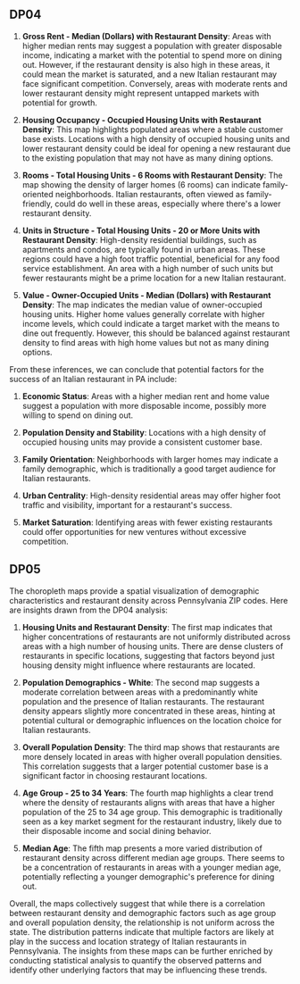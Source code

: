 ## DP04

1. **Gross Rent - Median (Dollars) with Restaurant Density**: Areas with higher median rents may suggest a population
   with greater disposable income, indicating a market with the potential to spend more on dining out. However, if the
   restaurant density is also high in these areas, it could mean the market is saturated, and a new Italian restaurant
   may face significant competition. Conversely, areas with moderate rents and lower restaurant density might represent
   untapped markets with potential for growth.

2. **Housing Occupancy - Occupied Housing Units with Restaurant Density**: This map highlights populated areas where a
   stable customer base exists. Locations with a high density of occupied housing units and lower restaurant density
   could be ideal for opening a new restaurant due to the existing population that may not have as many dining options.

3. **Rooms - Total Housing Units - 6 Rooms with Restaurant Density**: The map showing the density of larger homes (6
   rooms)
   can indicate family-oriented neighborhoods. Italian restaurants, often viewed as family-friendly, could do well in
   these
   areas, especially where there's a lower restaurant density.

4. **Units in Structure - Total Housing Units - 20 or More Units with Restaurant Density**: High-density residential
   buildings,
   such as apartments and condos, are typically found in urban areas. These regions could have a high foot traffic
   potential, beneficial for any food service establishment. An area with a high number of such units but fewer
   restaurants
   might be a prime location for a new Italian restaurant.

5. **Value - Owner-Occupied Units - Median (Dollars) with Restaurant Density**: The map indicates the median value of
   owner-occupied housing units. Higher home values generally correlate with higher income levels, which could indicate
   a
   target market with the means to dine out frequently. However, this should be balanced against restaurant density to
   find
   areas with high home values but not as many dining options.

From these inferences, we can conclude that potential factors for the success of an Italian restaurant in PA include:

1. **Economic Status**: Areas with a higher median rent and home value suggest a population with more disposable income,
   possibly more willing to spend on dining out.

2. **Population Density and Stability**: Locations with a high density of occupied housing units may provide a
   consistent
   customer base.

3. **Family Orientation**: Neighborhoods with larger homes may indicate a family demographic, which is traditionally a
   good
   target audience for Italian restaurants.

4. **Urban Centrality**: High-density residential areas may offer higher foot traffic and visibility, important for a
   restaurant's success.

5. **Market Saturation**: Identifying areas with fewer existing restaurants could offer opportunities for new ventures
   without
   excessive competition.

## DP05

The choropleth maps provide a spatial visualization of demographic characteristics and restaurant density across
Pennsylvania ZIP codes. Here are insights drawn from the DP04 analysis:

1. **Housing Units and Restaurant Density**: The first map indicates that higher concentrations of restaurants are not
   uniformly distributed across areas with a high number of housing units. There are dense clusters of restaurants in
   specific locations, suggesting that factors beyond just housing density might influence where restaurants are
   located.

2. **Population Demographics - White**: The second map suggests a moderate correlation between areas with a
   predominantly white population and the presence of Italian restaurants. The restaurant density appears slightly more
   concentrated in these areas, hinting at potential cultural or demographic influences on the location choice for
   Italian restaurants.

3. **Overall Population Density**: The third map shows that restaurants are more densely located in areas with higher
   overall population densities. This correlation suggests that a larger potential customer base is a significant factor
   in choosing restaurant locations.

4. **Age Group - 25 to 34 Years**: The fourth map highlights a clear trend where the density of restaurants aligns with
   areas that have a higher population of the 25 to 34 age group. This demographic is traditionally seen as a key market
   segment for the restaurant industry, likely due to their disposable income and social dining behavior.

5. **Median Age**: The fifth map presents a more varied distribution of restaurant density across different median age
   groups. There seems to be a concentration of restaurants in areas with a younger median age, potentially reflecting a
   younger demographic's preference for dining out.

Overall, the maps collectively suggest that while there is a correlation between restaurant density and demographic
factors such as age group and overall population density, the relationship is not uniform across the state. The
distribution patterns indicate that multiple factors are likely at play in the success and location strategy of Italian
restaurants in Pennsylvania. The insights from these maps can be further enriched by conducting statistical analysis to
quantify the observed patterns and identify other underlying factors that may be influencing these trends.
